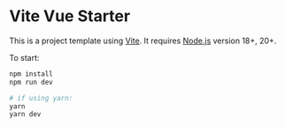 # Vite Vue Starter

This is a project template using [Vite](https://vitejs.dev/). It requires [Node.js](https://nodejs.org) version 18+, 20+.

To start:

```sh
npm install
npm run dev

# if using yarn:
yarn
yarn dev
```
<script setup>
import { ref } from 'vue'

const msg = ref('Compute Product')
</script>
<template>
  <h1>{{ msg }}</h1>
  <input v-model="msg" />
   <div id="app">
    <img src="https://cdn.theforage.com/vinternships/companyassets/ay2tsYxaTif7Nt6z7/AA4Bnq2tJHALwE8cg/1680718790218/pexels-photo-14197334.jpeg" alt="Your Image">
    <p>First Number: {{ firstNumber }}</p>
    <p>Second Number: {{ secondNumber }}</p>
    <button v-if="!showProduct" @click="computeProduct">Compute</button>
    <p v-if="showProduct">Product: {{ product }}</p>
  </div>
</template>

<script>
export default {
  data() {
    return {
      firstNumber: 7, // You can replace these numbers with your variables
      secondNumber: 7,
      product: null,
      showProduct: false
    };
  },
  methods: {
    computeProduct() {
      this.product = this.firstNumber * this.secondNumber;
      this.showProduct = true;
    }
  }
};
</script>

<style>
#app {
  font-family: Arial, Helvetica, sans-serif;
  text-align: center;
  margin-top: 20px;
}
</style> 
